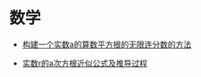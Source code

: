 # 数学

- [构建一个实数a的算数平方根的无限连分数的方法](/math/构建一个实数a的算数平方根的无限连分数的方法.md)

- [实数r的a次方根近似公式及推导过程](/math/实数r的a次方根近似公式及推导过程.md)